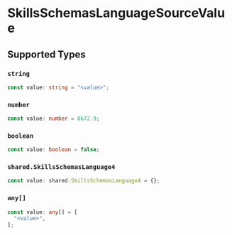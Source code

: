 # SkillsSchemasLanguageSourceValue


## Supported Types

### `string`

```typescript
const value: string = "<value>";
```

### `number`

```typescript
const value: number = 8672.9;
```

### `boolean`

```typescript
const value: boolean = false;
```

### `shared.SkillsSchemasLanguage4`

```typescript
const value: shared.SkillsSchemasLanguage4 = {};
```

### `any[]`

```typescript
const value: any[] = [
  "<value>",
];
```

